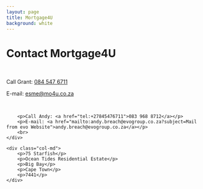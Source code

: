 ```yaml
---
layout: page
title: Mortgage4U
background: white
---
```


<div class="col-lg-12 text-center">
	<h1 class="section-heading text-uppercase">Contact Mortgage4U</h1>
</div>

<br>

<div class="container contact-us">
  <div class="row">

  <div class="col-md">
		<!-- <p>Tel: <a href="tel:+27210232228"> 079 485 5355</a></p> -->
		<p>Call Grant: <a href="tel:+27845476711">084 547 6711</a></p>
		<p>E-mail: <a href="mailto:esme@mo4u.co.za?subject=Mail from evo Website">esme@mo4u.co.za</a></p>
		<br>
		
		<p>Call Andy: <a href="tel:+27845476711">083 968 8712</a></p>
		<p>E-mail: <a href="mailto:andy.breach@evogroup.co.za?subject=Mail from evo Website">andy.breach@evogroup.co.za</a></p>
		<br>
    </div>
		
	<div class="col-md">
		<p>75 Starfish</p>
		<p>Ocean Tides Residential Estate</p>
		<p>Big Bay</p>
		<p>Cape Town</p>
		<p>7441</p>
    </div>
    
  </div>

</div>
